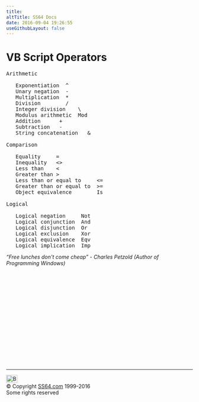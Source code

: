```yaml
---
title:
altTitle: SS64 Docs
date: 2016-09-04 19:26:55
useGithubLayout: false
---
```

<!-- #BeginLibraryItem "/Library/head_vbsyntax.lbi" --><!-- #EndLibraryItem --><h1>VB Script Operators</h1> 
<pre>Arithmetic

   Exponentiation  ^
   Unary negation  -
   Multiplication  *
   Division        /
   Integer division    \
   Modulus arithmetic  Mod
   Addition      +
   Subtraction   -
   String concatenation   &amp;

Comparison

   Equality     =
   Inequality   &lt;&gt;
   Less than    &lt;
   Greater than &gt;
   Less than or equal to     &lt;=
   Greater than or equal to  &gt;=
   Object equivalence        Is

Logical

   Logical negation     Not
   Logical conjunction  And
   Logical disjunction  Or
   Logical exclusion    Xor
   Logical equivalence  Eqv
   Logical implication  Imp</pre>
<p class="quote"><i>“Free lunches don't come cheap” - Charles Petzold (Author of Programming Windows)</i></p><!-- #BeginLibraryItem "/Library/foot_vb.lbi" --><p>
<!-- VB300 -->
<ins class="adsbygoogle" style="display:inline-block;width:300px;height:250px" data-ad-client="ca-pub-6140977852749469" data-ad-slot="1683739502"></ins>
<script>
(adsbygoogle = window.adsbygoogle || []).push({});
</script></p>
<hr>
<div id="bl" class="footer"><a href="syntax-operators.html#"><img src="../images/top.png" width="30" height="22" alt="Back to the Top"></a></div>
<div id="br" class="footer, tagline">© Copyright <a href="http://ss64.com/">SS64.com</a> 1999-2016<br>
Some rights reserved</div><!-- #EndLibraryItem -->

